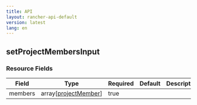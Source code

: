 ```yaml
---
title: API
layout: rancher-api-default
version: latest
lang: en
---
```


## setProjectMembersInput





### Resource Fields

Field | Type | Required | Default | Description
---|---|---|---|---
members | array[[projectMember]({{site.baseurl}}/rancher/{{page.version}}/{{page.lang}}/api/api-resources/projectMember/)] | true |  | 

